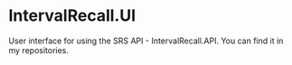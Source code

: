 # IntervalRecall.UI
User interface for using the SRS API - IntervalRecall.API. 
You can find it in my repositories.


